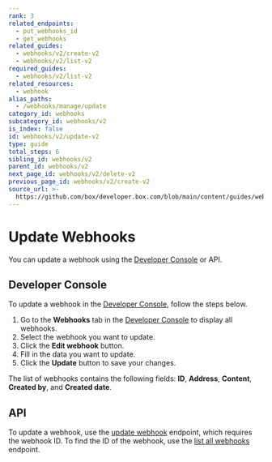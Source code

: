 ```yaml
---
rank: 3
related_endpoints:
  - put_webhooks_id
  - get_webhooks
related_guides:
  - webhooks/v2/create-v2
  - webhooks/v2/list-v2
required_guides:
  - webhooks/v2/list-v2
related_resources:
  - webhook
alias_paths:
  - /webhooks/manage/update
category_id: webhooks
subcategory_id: webhooks/v2
is_index: false
id: webhooks/v2/update-v2
type: guide
total_steps: 6
sibling_id: webhooks/v2
parent_id: webhooks/v2
next_page_id: webhooks/v2/delete-v2
previous_page_id: webhooks/v2/create-v2
source_url: >-
  https://github.com/box/developer.box.com/blob/main/content/guides/webhooks/v2/update-v2.md
---
```

# Update Webhooks

You can update a webhook using the [Developer Console][console] or API.

## Developer Console

To update a webhook in the [Developer Console][console], follow the steps below.

1. Go to the **Webhooks** tab in the [Developer Console][console] to display
all webhooks.
2. Select the webhook you want to update.
3. Click the **Edit webhook** button.
4. Fill in the data you want to update.
5. Click the **Update** button to save your changes.

<Message type='notice'>

The list of webhooks contains the following fields:
**ID**, **Address**, **Content**, **Created by**,
and **Created date**.

</Message>

## API

To update a webhook, use the [update webhook][2] endpoint,
which requires the webhook ID. To find the ID of the webhook, use the
[list all webhooks][1] endpoint.

<Samples id='put_webhooks_id'>

</Samples>

[1]: g://webhooks/v2/list-v2
[2]: e://put-webhooks-id
[console]: https://app.box.com/developers/console